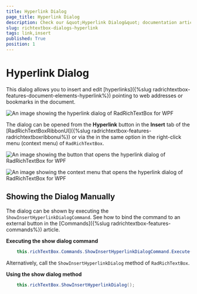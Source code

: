 ```yaml
---
title: Hyperlink Dialog
page_title: Hyperlink Dialog
description: Check our &quot;Hyperlink Dialog&quot; documentation article for the RadRichTextBox WPF control.
slug: richtextbox-dialogs-hyperlink
tags: link,insert
published: True
position: 1
---
```


# Hyperlink Dialog

This dialog allows you to insert and edit [hyperlinks]({%slug radrichtextbox-features-document-elements-hyperlink%}) pointing to web addresses or bookmarks in the document.

![An image showing the hyperlink dialog of RadRichTextBox for WPF](images/richtextbox-dialogs-hyperlink-0.png)

The dialog can be opened from the __Hyperlink__ button in the __Insert__ tab of the [RadRichTextBoxRibbonUI]({%slug radrichtextbox-features-radrichtextboxribbonui%}) or via the in the same option in the right-click menu (context menu) of `RadRichTextBox`.

![An image showing the button that opens the hyperlink dialog of RadRichTextBox for WPF](images/richtextbox-dialogs-hyperlink-1.png)

![An image showing the context menu that opens the hyperlink dialog of RadRichTextBox for WPF](images/richtextbox-dialogs-hyperlink-3.png)

## Showing the Dialog Manually

The dialog can be shown by executing the `ShowInsertHyperlinkDialogCommand`. See how to bind the command to an external button in the [Commands]({%slug radrichtextbox-features-commands%}) article.

__Executing the show dialog command__
```C#
	this.richTextBox.Commands.ShowInsertHyperlinkDialogCommand.Execute(null);
```

Alternatively, call the `ShowInsertHyperlinkDialog` method of `RadRichTextBox`.

__Using the show dialog method__
```C#
	this.richTextBox.ShowInsertHyperlinkDialog();
```
